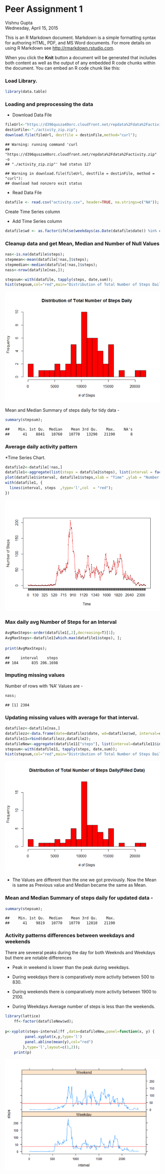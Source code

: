 # Peer Assignment 1
Vishnu Gupta  
Wednesday, April 15, 2015  

This is an R Markdown document. Markdown is a simple formatting syntax for authoring HTML, PDF, and MS Word documents. For more details on using R Markdown see <http://rmarkdown.rstudio.com>.

When you click the **Knit** button a document will be generated that includes both content as well as the output of any embedded R code chunks within the document. You can embed an R code chunk like this:

### Load Library.

```r
library(data.table)
```

### Loading and preprocessing the data
* Download Data File

```r
fileUrl<-"https://d396qusza40orc.cloudfront.net/repdata%2Fdata%2Factivity.zip";
destinFile<-"./activity_zip.zip";
download.file(fileUrl, destfile = destinFile,method="curl");
```

```
## Warning: running command 'curl
## "https://d396qusza40orc.cloudfront.net/repdata%2Fdata%2Factivity.zip" -o
## "./activity_zip.zip"' had status 127
```

```
## Warning in download.file(fileUrl, destfile = destinFile, method = "curl"):
## download had nonzero exit status
```

* Read Data File

```r
datafile <- read.csv("activity.csv", header=TRUE, na.strings=c("NA"));
```
Create Time Series column

* Add Time Series column

```r
datafile$wd <- as.factor(ifelse(weekdays(as.Date(datafile$date)) %in% c("Saturday","Sunday"), "Weekend", "Weekday")) ;
```


### Cleanup data and get Mean, Median and Number of Null Values

```r
nas<-is.na(datafile$steps);
stepmean<-mean(datafile[!nas,]$steps);
stepmedian<-median(datafile[!nas,]$steps);
nass<-nrow(datafile[nas,]);
```


```r
stepsum<-with(datafile, tapply(steps, date,sum));
hist(stepsum,col="red",main="Distribution of Total Number of Steps Daily",xlab="# of Steps",ylab = "Frequency", breaks=20);
```

![](./Peer_Assignment_1_files/figure-html/unnamed-chunk-6-1.png) 

Mean and Median Summary of steps daily for tidy data  - 

```r
summary(stepsum);
```

```
##    Min. 1st Qu.  Median    Mean 3rd Qu.    Max.    NA's 
##      41    8841   10760   10770   13290   21190       8
```

### Average daily activity pattern
*Time Series Chart.


```r
datafile2<-datafile[!nas,]
datafile1<-aggregate(list(steps = datafile2$steps), list(interval = factor(datafile2$interval)), mean);
plot(datafile1$interval, datafile1$steps,xlab = "Time" ,ylab = "Number of Steps");
with(datafile1, {
  lines(interval, steps  ,type='l',col  = "red");
})
```

![](./Peer_Assignment_1_files/figure-html/unnamed-chunk-8-1.png) 

### Max daily avg Number of Steps for an Interval

```r
AvgMaxSteps<-order(datafile1[,2],decreasing=T)[1];
AvgMaxSteps<-datafile1[which.max(datafile1$steps), ];

print(AvgMaxSteps);
```

```
##     interval    steps
## 104      835 206.1698
```
### Imputing missing values
Number of rows with 'NA' Values are - 

```r
nass;
```

```
## [1] 2304
```

### Updating missing values with average for that interval.

```r
datafilez<-datafile[nas,]
datafilezz<-data.frame(date=datafilez$date, wd=datafilez$wd, interval=datafilez$interval, steps=datafile1[match(datafilez$interval,datafile1$interval), 2]);
datafile11=rbind(datafilezz,datafile2);
datafileNew<-aggregate(datafile11["steps"], list(interval=datafile11$interval,wd=datafile11$wd), mean);
stepsum<-with(datafile11, tapply(steps, date,sum));
hist(stepsum,col="red",main="Distribution of Total Number of Steps Daily(Filled Data)",xlab="# of Steps",ylab = "Frequency", breaks=20);
```

![](./Peer_Assignment_1_files/figure-html/unnamed-chunk-11-1.png) 
* The Values are different than the one we got previously.
Now the Mean is same as Previous value and Median became the same as Mean.
### Mean and Median Summary of steps daily for updated data  - 

```r
summary(stepsum);
```

```
##    Min. 1st Qu.  Median    Mean 3rd Qu.    Max. 
##      41    9819   10770   10770   12810   21190
```

### Activity patterns differences between weekdays and weekends
There are seveeral peaks during the day for both Weeknds and Weekdays but there are notable differences

* Peak in weekend is lower than the peak during weekdays.

* During weekdays there is comparatively more activity between 500 to 830.

* During weekends there is comparatively more activity between 1900 to 2100.

* During Weekdays Average number of steps is less than the weekends.


```r
library(lattice)
    ff<-factor(datafileNew$wd);

p<-xyplot(steps~interval|ff ,data=datafileNew,panel=function(x, y) {
         panel.xyplot(x,y,type='l')
         panel.abline(mean(y),col="red")
        },type='l',layout=c(1,2));       
    print(p)
```

![](./Peer_Assignment_1_files/figure-html/unnamed-chunk-13-1.png) 


